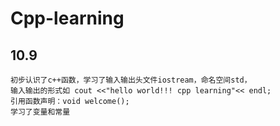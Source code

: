 # Cpp-learning
## 10.9 
    初步认识了c++函数，学习了输入输出头文件iostream，命名空间std，
    输入输出的形式如 cout <<"hello world!!! cpp learning"<< endl;
    引用函数声明：void welcome();
    学习了变量和常量